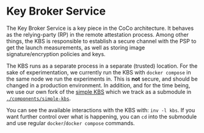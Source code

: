 # Key Broker Service

The Key Broker Service is a key piece in the CoCo architecture. It behaves as
the relying-party (RP) in the remote attestation process. Among other things,
the KBS is responsible to establish a secure channel with the PSP to get the
launch measurements, as well as storing image signature/encryption policies and
keys.

The KBS runs as a separate process in a separate (trusted) location. For the
sake of experimentation, we currently run the KBS with `docker compose` in the
same node we run the experiments in. This is **not** secure, and should be
changed in a production environment. In addition, and for the time being,
we use our own fork of the [simple KBS](https://github.com/csegarragonz/simple-kbs)
which we track as a submodule in [`./components/simple-kbs`](../components/simple-kbs).

You can see the available interactions with the KBS with: `inv -l kbs`. If
you want further control over what is happening, you can `cd` into the submodule
and use regular `docker`/`docker compose` commands.
